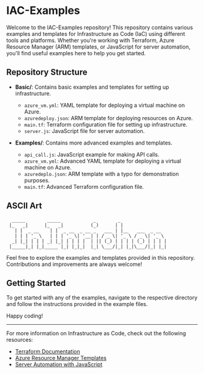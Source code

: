 # IAC-Examples

Welcome to the IAC-Examples repository! This repository contains various examples and templates for Infrastructure as Code (IaC) using different tools and platforms. Whether you're working with Terraform, Azure Resource Manager (ARM) templates, or JavaScript for server automation, you'll find useful examples here to help you get started.

## Repository Structure

- **Basic/**: Contains basic examples and templates for setting up infrastructure.
  - `azure_vm.yml`: YAML template for deploying a virtual machine on Azure.
  - `azuredeploy.json`: ARM template for deploying resources on Azure.
  - `main.tf`: Terraform configuration file for setting up infrastructure.
  - `server.js`: JavaScript file for server automation.

- **Examples/**: Contains more advanced examples and templates.
  - `api_call.js`: JavaScript example for making API calls.
  - `azure_vm.yml`: Advanced YAML template for deploying a virtual machine on Azure.
  - `azuredeplo.json`: ARM template with a typo for demonstration purposes.
  - `main.tf`: Advanced Terraform configuration file.

## ASCII Art

```
  _____        _____            _        _                 
 |_   _|      |_   _|          (_)      | |                
   | |  _ __    | |  _ __  _ __ _   ___ | |__   ___  _ __  
   | | | '_ \   | | | '_ \| '__| | / _ \| '_ \ / _ \| '_ \ 
  _| |_| | | | _| |_| | | | |  | || (_) | | | | (_) | | | |
 |_____|_| |_|_____ |_| |_|_|  |_| \___/|_| |_|\___/|_| |_|
```

Feel free to explore the examples and templates provided in this repository. Contributions and improvements are always welcome!

## Getting Started

To get started with any of the examples, navigate to the respective directory and follow the instructions provided in the example files.

Happy coding!

---

For more information on Infrastructure as Code, check out the following resources:
- [Terraform Documentation](https://www.terraform.io/docs/)
- [Azure Resource Manager Templates](https://docs.microsoft.com/en-us/azure/azure-resource-manager/templates/overview)
- [Server Automation with JavaScript](https://nodejs.org/en/docs/guides/)

```
